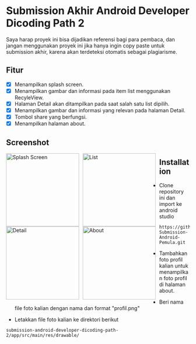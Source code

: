# Submission Akhir Android Developer Dicoding Path 2

Saya harap proyek ini bisa dijadikan referensi bagi para pembaca, dan jangan menggunakan proyek ini jika hanya ingin copy paste untuk submission akhir, karena akan terdeteksi otomatis sebagai plagiarisme.

## Fitur

- [x] Menampilkan splash screen.
- [x] Menampilkan gambar dan informasi pada item list menggunakan RecyleView.
- [x] Halaman Detail akan ditampilkan pada saat salah satu list dipilih.
- [x] Menampilkan gambar dan informasi yang relevan pada halaman Detail.
- [x] Tombol share yang berfungsi.
- [x] Menampilkan halaman about.

## Screenshot

<img src="https://raw.githubusercontent.com/xsatrio/submission-android-developer-dicoding-path-2/main/splash.png"
     alt="Splash Screen"
     style="float: left; margin-right: 10px;"
     width="200" />
<img src="https://raw.githubusercontent.com/xsatrio/submission-android-developer-dicoding-path-2/main/main.png"
     alt="List"
     style="float: left; margin-right: 10px;"
     width="200" />
<img src="https://raw.githubusercontent.com/xsatrio/submission-android-developer-dicoding-path-2/main/detail.png"
     alt="Detail"
     style="float: left; margin-right: 10px;"
     width="200" />
<img src="https://raw.githubusercontent.com/xsatrio/submission-android-developer-dicoding-path-2/main/about.png"
     alt="About"
     style="float: left; margin-right: 10px;"
     width="200" />

## Installation

- Clone repository ini dan import ke android studio

```
https://github.com/apursan/Dicoding-Submission-Android-Pemula.git
```

- Tambahkan foto profil kalian untuk menampilkan foto profil di halaman about.

- Beri nama file foto kalian dengan nama dan format "profil.png"

- Letakkan file foto kalian ke direktori berikut

```
submission-android-developer-dicoding-path-2/app/src/main/res/drawable/
```
